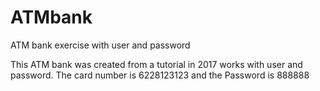 # ATMbank
ATM bank exercise with user and password

This ATM bank was created from a tutorial in 2017 works with user and password.
The card number is 6228123123 and the Password is 888888
